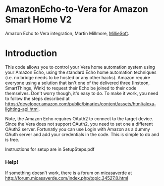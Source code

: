 # AmazonEcho-to-Vera for Amazon Smart Home V2


Amazon Echo to Vera integration, Martin Millmore, [MillieSoft](http://www.millisoft.co.uk).

# Introduction

This code allows you to control your Vera home automation system using your Amazon Echo, using the standard Echo home automation techniques (i.e. no bridge needs to be hosted or any other hacks). Amazon require everyone using a solution that isn't one of the delivered three (Insteon, SmartThings, Wink) to request their Echo be joined to their code themselves. Don't worry though, it's easy to do. To make it work, you need to follow the steps described at https://developer.amazon.com/public/binaries/content/assets/html/alexa-lighting-api.html.

Note, the Amazon Echo requires OAuth2 to connect to the target device. Since the Vera does not support OAuth2, you need to set one a different OAuth2 server. Fortunatly you can use Login with Amazon as a dummy OAuth server and add your credentials in the code. This is simple to do and is free. 

Instructions for setup are in SetupSteps.pdf

### Help!

If something doesn't work, there is a forum on micasaverde at http://forum.micasaverde.com/index.php/topic,34527.0.html
